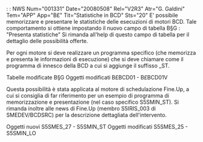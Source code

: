  :  : NWS Num="001331" Date="20080508" Rel="V2R3" Atr="G. Galdini" Tem="APP" App="B£" Tit="Statistiche in BCD" Sts="20"
E' possibile memorizzare e presentare le statistiche delle esecuzioni di motori BCD.
Tale comportamento si ottiene impostando il nuovo campo di tabella B§G :  "Presenta statistiche" Si rimanda all'help di questo campo di tabella per il dettaglio delle possibilità offerte.

Per ogni motore si deve realizzare un programma specifico (che memorizza e presenta le informazioni
di esecuzione) che si deve chiamare come il programma di innesco della BCD a cui si aggiunge il suffisso _ST.

Tabelle modificate
B§G
Oggetti modificati
B£BCD01 - B£BCD01V

Questa possibilità è stata applicata al motore di schedulazione Fine.Up, a cui si consiglia di far
riferimento per un esempio di programma di memorizzazione e presentazione (nel caso specifico S5SMIN_ST).
Si rimanda inoltre alle news di Fine.Up (membro S5IRIS_003 di SMEDEV/BCDSRC) per la descrizione dettagliata dell'intervento.

Oggetti nuovi
S5SMES_27 - S5SMIN_ST
Oggetti modificati
S5SMES_25 - S5SMIN_LO
